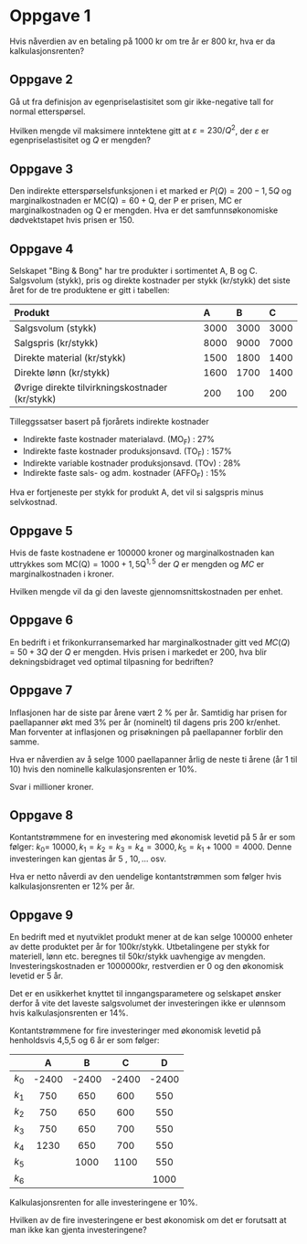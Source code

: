 # Oppgave 1 

Hvis nåverdien av en betaling på 1000 kr om tre år er 800 kr, hva er da kalkulasjonsrenten?

## Oppgave 2

Gå ut fra definisjon av egenpriselastisitet som gir ikke-negative tall for normal etterspørsel.

Hvilken mengde vil maksimere inntektene gitt at $\varepsilon=230 / Q^{2}$, der $\varepsilon$ er egenpriselastisitet og $Q$ er mengden?

## Oppgave 3

Den indirekte etterspørselsfunksjonen i et marked er $P(Q)=200-1,5 Q$ og marginalkostnaden er $\mathrm{MC}(\mathrm{Q})=60+\mathrm{Q}$, der $\mathrm{P}$ er prisen, MC er marginalkostnaden og $\mathrm{Q}$ er mengden. Hva er det samfunnsøkonomiske dødvektstapet hvis prisen er 150.

## Oppgave 4

Selskapet "Bing \& Bong" har tre produkter i sortimentet A, B og C. Salgsvolum (stykk), pris og direkte kostnader per stykk (kr/stykk) det siste året for de tre produktene er gitt i tabellen:

| Produkt | A | B | C |
| :--- | :--- | :--- | :--- |
| Salgsvolum (stykk) | 3000 | 3000 | 3000 |
| Salgspris (kr/stykk) | 8000 | 9000 | 7000 |
| Direkte material (kr/stykk) | 1500 | 1800 | 1400 |
| Direkte lønn (kr/stykk) | 1600 | 1700 | 1400 |
| Øvrige direkte tilvirkningskostnader (kr/stykk) | 200 | 100 | 200 |

Tilleggssatser basert på fjorårets indirekte kostnader

- Indirekte faste kostnader materialavd. $\left(\mathrm{MO}_{\mathrm{F}}\right)$ : $27 \%$
- Indirekte faste kostnader produksjonsavd. $\left(\mathrm{TO}_{\mathrm{F}}\right)$ : $157 \%$
- Indirekte variable kostnader produksjonsavd. (TOv) : 28\%
- Indirekte faste sals- og adm. kostnader $\left(\mathrm{AFFO}_{\mathrm{F}}\right)$ : $15 \%$

Hva er fortjeneste per stykk for produkt A, det vil si salgspris minus selvkostnad.

## Oppgave 5

Hvis de faste kostnadene er 100000 kroner og marginalkostnaden kan uttrykkes som $\mathrm{MC}(\mathrm{Q})=1000+1,5 \mathrm{Q}^{1,5}$ der $Q$ er mengden og $M C$ er marginalkostnaden i kroner.

Hvilken mengde vil da gi den laveste gjennomsnittskostnaden per enhet.

## Oppgave 6

En bedrift i et frikonkurransemarked har marginalkostnader gitt ved $M C(Q)=50+3 Q$ der $Q$ er mengden. Hvis prisen i markedet er 200, hva blir dekningsbidraget ved optimal tilpasning for bedriften?

## Oppgave 7

Inflasjonen har de siste par årene vært 2 \% per år. Samtidig har prisen for paellapanner økt med 3\% per år (nominelt) til dagens pris 200 kr/enhet. Man forventer at inflasjonen og prisøkningen på paellapanner forblir den samme.

Hva er nåverdien av å selge 1000 paellapanner årlig de neste ti årene (år 1 til 10) hvis den nominelle kalkulasjonsrenten er $10 \%$.

Svar i millioner kroner.

## Oppgave 8

Kontantstrømmene for en investering med økonomisk levetid på 5 år er som følger: $k_{0}=$ $10000, k_{1}=k_{2}=k_{3}=k_{4}=3000, k_{5}=k_{1}+1000=4000$. Denne investeringen kan gjentas år 5 , $10, \ldots$ osv.

Hva er netto nåverdi av den uendelige kontantstrømmen som følger hvis kalkulasjonsrenten er $12 \%$ per år.

## Oppgave 9

En bedrift med et nyutviklet produkt mener at de kan selge 100000 enheter av dette produktet per år for $100 \mathrm{kr} / \mathrm{stykk}$. Utbetalingene per stykk for materiell, lønn etc. beregnes til $50 \mathrm{kr} / \mathrm{stykk}$ uavhengige av mengden. Investeringskostnaden er $1000000 \mathrm{kr}$, restverdien er 0 og den økonomisk levetid er 5 år.

Det er en usikkerhet knyttet til inngangsparametere og selskapet ønsker derfor å vite det laveste salgsvolumet der investeringen ikke er ulønnsom hvis kalkulasjonsrenten er 14\%.

Kontantstrømmene for fire investeringer med økonomisk levetid på henholdsvis 4,5,5 og 6 år er som følger:

|  | A | B | C | D |
| :--- | :---: | :---: | :---: | :---: |
| $k_{0}$ | -2400 | -2400 | -2400 | -2400 |
| $k_{1}$ | 750 | 650 | 600 | 550 |
| $k_{2}$ | 750 | 650 | 600 | 550 |
| $k_{3}$ | 750 | 650 | 700 | 550 |
| $k_{4}$ | 1230 | 650 | 700 | 550 |
| $k_{5}$ |  | 1000 | 1100 | 550 |
| $k_{6}$ |  |  |  | 1000 |

Kalkulasjonsrenten for alle investeringene er 10\%.

Hvilken av de fire investeringene er best økonomisk om det er forutsatt at man ikke kan gjenta investeringene?

